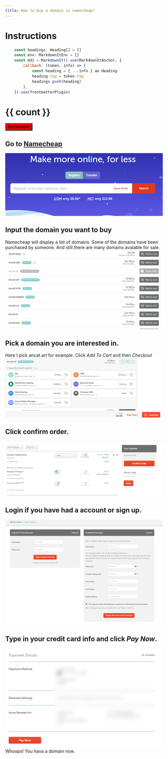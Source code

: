 ```yaml
---
title: How to buy a domain in namecheap?
---
```


# Instructions

```js
	const headings: Heading[] = []
	const env: MarkdownItEnv = {}
	const mdi = MarkdownIt().use(MarkdownItAnchor, {
		callback: (token, info) => {
			const heading = { ...info } as Heading
			heading.tag = token.tag
			headings.push(heading)
		},
	}).use(frontmatterPlugin)
```

<script>
import {ref} from "vue"

const count = ref(0)

function increment() {
    count.value++;
}
</script>

<style>
.hello {
    font-size: 1rem;
    background-color: red;
}
</style>

<h1>{{ count }}</h1>
<button @click="increment" class="hello">Increment</button>

## Go to [Namecheap](https://www.namecheap.com/)
![The home page of Namecheap](./images/namecheap.png)

## Input the domain you want to buy
Namecheap will display a list of domains. Some of the domains have been purchased by someone. And still there are many domains avaiable for sale.
![A list of domains](./images/ancat.png)

## Pick a domain you are interested in.
Here I pick ancat.art for example. Click *Add To Cart* and then *Checkout*
![Add to cart](./images/addToCart.png)

## Click confirm order.
![Confirm order](./images/confirmOrder.png)
## Login if you have had a account or sign up.
![Login](./images/login.png)

## Type in your credit card info and click *Pay Now*.
![Payment Info](./images/payment.png)
Whoops! You hava a domain now.

